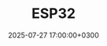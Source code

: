 ---
title: ESP32
slug: "esp32"
date: 2025-07-27 17:00:00+0300
description: 
image:

# Badge style
style:
    background: "#3C3C3C"
    color: "#FFFFFF"
---